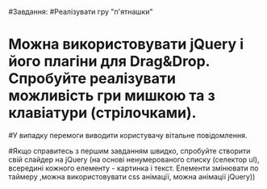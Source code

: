 #Завдання:
#Реалізувати гру "п'ятнашки"
# Можна використовувати jQuery і його плагіни для Drag&Drop. Спробуйте реалізувати можливість гри мишкою та з клавіатури (стрілочками).
#У випадку перемоги виводити користувачу вітальне повідомлення.

#Якщо справитесь з першим завданням швидко, спробуйте створити свій слайдер на jQuery (на основі ненумерованого списку (селектор ul), всередині кожного елементу - картинка і текст. Елементи змінювати по таймеру ,можна використовувати css анімації, можна анімації jQuery)) 
